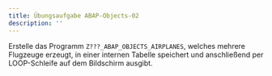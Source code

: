 ```yaml
---
title: Übungsaufgabe ABAP-Objects-02
description: ''
---
```


Erstelle das Programm `Z???_ABAP_OBJECTS_AIRPLANES`, welches mehrere Flugzeuge erzeugt, in einer internen Tabelle speichert und anschließend per LOOP-Schleife auf dem Bildschirm ausgibt.